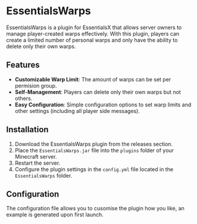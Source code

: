 # EssentialsWarps

EssentialsWarps is a plugin for EssentialsX that allows server owners to manage player-created warps effectively. With this plugin, players can create a limited number of personal warps and only have the ability to delete only their own warps.

## Features

- **Customizable Warp Limit**: The amount of warps can be set per permision group.
- **Self-Management**: Players can delete only their own warps but not others.
- **Easy Configuration**: Simple configuration options to set warp limits and other settings (including all player side messages).

## Installation

1. Download the EssentialsWarps plugin from the releases section.
2. Place the `EssentialsWarps.jar` file into the `plugins` folder of your Minecraft server.
3. Restart the server.
4. Configure the plugin settings in the `config.yml` file located in the `EssentialsWarps` folder.

## Configuration

The configuration file allows you to cusomise the plugin how you like, an example is generated upon first launch.
